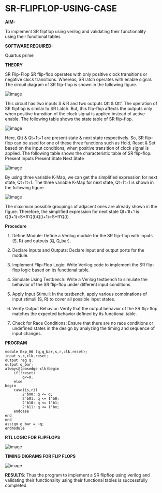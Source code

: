 # SR-FLIPFLOP-USING-CASE

**AIM:**

To implement  SR flipflop using verilog and validating their functionality using their functional tables

**SOFTWARE REQUIRED:**

Quartus prime

**THEORY**

SR Flip-Flop SR flip-flop operates with only positive clock transitions or negative clock transitions. Whereas, SR latch operates with enable signal. The circuit diagram of SR flip-flop is shown in the following figure.

![image](https://github.com/naavaneetha/SR-FLIPFLOP-USING-CASE/assets/154305477/0f710028-ad52-4d3e-9276-8714cf023a25)

 
This circuit has two inputs S & R and two outputs Qtt & Qtt’. The operation of SR flipflop is similar to SR Latch. But, this flip-flop affects the outputs only when positive transition of the clock signal is applied instead of active enable. The following table shows the state table of SR flip-flop.

![image](https://github.com/naavaneetha/SR-FLIPFLOP-USING-CASE/assets/154305477/dabfc4f4-87e3-4cbc-9472-f89ee1b5ed30)

 
Here, Qtt & Qt+1t+1 are present state & next state respectively. So, SR flip-flop can be used for one of these three functions such as Hold, Reset & Set based on the input conditions, when positive transition of clock signal is applied. The following table shows the characteristic table of SR flip-flop. Present Inputs Present State Next State

![image](https://github.com/naavaneetha/SR-FLIPFLOP-USING-CASE/assets/154305477/dd90d16c-aec5-4290-a586-e2346b1e9eb5)

 
By using three variable K-Map, we can get the simplified expression for next state, Qt+1t+1. The three variable K-Map for next state, Qt+1t+1 is shown in the following figure.

![image](https://github.com/naavaneetha/SR-FLIPFLOP-USING-CASE/assets/154305477/473efad6-d70b-4ca7-aeb7-898bbfca319f)

 
The maximum possible groupings of adjacent ones are already shown in the figure. Therefore, the simplified expression for next state Qt+1t+1 is Q(t+1)=S+R′Q(t)Q(t+1)=S+R′Q(t)

**Procedure**

1) Define Module: Define a Verilog module for the SR flip-flop with inputs (S, R) and outputs (Q, Q_bar).

2) Declare Inputs and Outputs: Declare input and output ports for the module.

3) Implement Flip-Flop Logic: Write Verilog code to implement the SR flip-flop logic based on its functional table.

4) Simulate Using Testbench: Write a Verilog testbench to simulate the behavior of the SR flip-flop under different input conditions.

5) Apply Input Stimuli: In the testbench, apply various combinations of input stimuli (S, R) to cover all possible input states.

6) Verify Output Behavior: Verify that the output behavior of the SR flip-flop matches the expected behavior defined by its functional table.

7) Check for Race Conditions: Ensure that there are no race conditions or undefined states in the design by analyzing the timing and sequence of input changes.

**PROGRAM**

```
module Exp_06 (q,q_bar,s,r,clk,reset);
input s,r,clk,reset;
output reg q;
output q_bar;
always@(posedge clk)begin
	if(!reset)
		q<=0;
	else
begin
	case({s,r})
		2'b00: q <= q;
		2'b01: q <= 1'b0;
		2'b10: q <= 1'b1;
		2'b11: q <= 1'bx;
	endcase
end
end
assign q_bar = ~q;
endmodule
```

**RTL LOGIC FOR FLIPFLOPS**

![image](https://github.com/S-Priyadharshan/SR-FLIPFLOP-USING-CASE/assets/145854138/6ed995ba-107c-43b9-8ebf-43cb54ff36ba)

**TIMING DIGRAMS FOR FLIP FLOPS**

![image](https://github.com/S-Priyadharshan/SR-FLIPFLOP-USING-CASE/assets/145854138/ca7e3bfe-8714-4629-972f-2a0120ba171a)

**RESULTS**:
Thus the program to implement a SR flipflop using verilog and validating their functionality using their functional tables is successfully completed.
